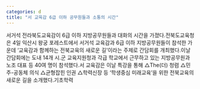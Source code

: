 ```yaml
---
categories: d
title: "서 교육감 6급 이하 공무원들과 소통의 시간"
---
```

서거석 전라북도교육감이 6급 이하 지방공무원들과 대화의 시간을 가졌다.전북도교육청은 4일 익산시 왕궁 포레스트에서 서거석 교육감과 6급 이하 지방공무원들이 참석한 가운데 ‘교육감과 함께하는 전북교육의 새로운 길’이라는 주제로 간담회를 개최했다.이날 간담회에는 도내 14개 시․군 교육지원청과 각급 학교에서 근무하고 있는 지방공무원과 노조 대표 등 40여 명이 참석했다.서 교육감은 이날 특강을 통해 △The(더) 청렴 △민주-공동체 의식 △균형잡힌 인권 △학력신장 등 ‘학생중심 미래교육’을 위한 전북교육의 새로운 길을 소개했다.기초학력